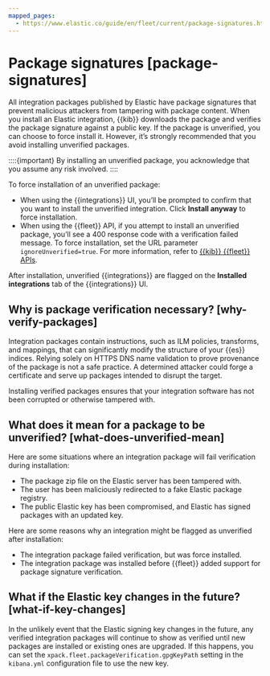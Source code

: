 ```yaml
---
mapped_pages:
  - https://www.elastic.co/guide/en/fleet/current/package-signatures.html
---
```


# Package signatures [package-signatures]

All integration packages published by Elastic have package signatures that prevent malicious attackers from tampering with package content. When you install an Elastic integration, {{kib}} downloads the package and verifies the package signature against a public key. If the package is unverified, you can choose to force install it. However, it’s strongly recommended that you avoid installing unverified packages.

::::{important}
By installing an unverified package, you acknowledge that you assume any risk involved.
::::


To force installation of an unverified package:

* When using the {{integrations}} UI, you’ll be prompted to confirm that you want to install the unverified integration. Click **Install anyway** to force installation.
* When using the {{fleet}} API, if you attempt to install an unverified package, you’ll see a 400 response code with a verification failed message. To force installation, set the URL parameter `ignoreUnverified=true`. For more information, refer to [{{kib}} {{fleet}} APIs](/reference/ingestion-tools/fleet/fleet-api-docs.md).

After installation, unverified {{integrations}} are flagged on the **Installed integrations** tab of the {{integrations}} UI.


## Why is package verification necessary? [why-verify-packages]

Integration packages contain instructions, such as ILM policies, transforms, and mappings, that can significantly modify the structure of your {{es}} indices. Relying solely on HTTPS DNS name validation to prove provenance of the package is not a safe practice. A determined attacker could forge a certificate and serve up packages intended to disrupt the target.

Installing verified packages ensures that your integration software has not been corrupted or otherwise tampered with.


## What does it mean for a package to be unverified? [what-does-unverified-mean]

Here are some situations where an integration package will fail verification during installation:

* The package zip file on the Elastic server has been tampered with.
* The user has been maliciously redirected to a fake Elastic package registry.
* The public Elastic key has been compromised, and Elastic has signed packages with an updated key.

Here are some reasons why an integration might be flagged as unverified after installation:

* The integration package failed verification, but was force installed.
* The integration package was installed before {{fleet}} added support for package signature verification.


## What if the Elastic key changes in the future? [what-if-key-changes]

In the unlikely event that the Elastic signing key changes in the future, any verified integration packages will continue to show as verified until new packages are installed or existing ones are upgraded. If this happens, you can set the `xpack.fleet.packageVerification.gpgKeyPath` setting in the `kibana.yml` configuration file to use the new key.

